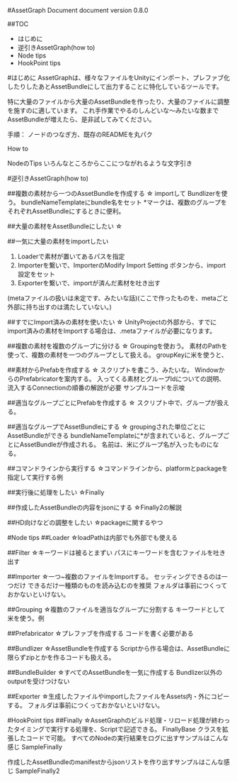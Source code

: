 #AssetGraph Document
document version 0.8.0

##TOC
* はじめに
* 逆引きAssetGraph(how to)
* Node tips
* HookPoint tips


#はじめに
AssetGraphは、様々なファイルをUnityにインポート、プレファブ化したりしたあとAssetBundleにして出力することに特化しているツールです。

特に大量のファイルから大量のAssetBundleを作ったり、大量のファイルに調整を施すのに適しています。
これ手作業でやるのしんどいな〜みたいな数までAssetBundleが増えたら、是非試してみてください。

手順：
ノードのつなぎ方、既存のREADMEを丸パク

How to

NodeのTips
	いろんなところからここにつながれるような文字引き



#逆引きAssetGraph(how to)


##複数の素材から一つのAssetBundleを作成する
☆
importして
Bundlizerを使う。
bundleNameTemplateにbundle名をセット
*マークは、複数のグループをそれぞれAssetBundleにするときに便利。


##大量の素材をAssetBundleにしたい
☆


##一気に大量の素材をimportしたい
1. Loaderで素材が置いてあるパスを指定
2. Importerを繋いで、ImporterのModify Import Setting ボタンから、import設定をセット
3. Exporterを繋いで、importが済んだ素材を吐き出す

(metaファイルの扱いは未定です、みたいな話)(ここで作ったものを、metaごと外部に持ち出すのは満たしていない。)


##すでにImport済みの素材を使いたい
☆
UnityProjectの外部から、すでにimport済みの素材をImportする場合は、.metaファイルが必要になります。



##複数の素材を複数のグループに分ける
☆
Groupingを使おう。
素材のPathを使って、複数の素材を一つのグループとして扱える。
groupKeyに米を使うと、

##素材からPrefabを作成する
☆
スクリプトを書こう、みたいな。
WindowからのPrefabricatorを案内する。
入ってくる素材とグループIdについての説明、流入するConnectionの順番の解説が必要
サンプルコードを示唆

##適当なグループごとにPrefabを作成する
☆
スクリプト中で、グループが扱える。




##適当なグループでAssetBundleにする
☆
groupingされた単位ごとにAssetBundleができる
bundleNameTemplateに*が含まれていると、グループごとにAssetBundleが作成される。
名前は、米にグループ名が入ったものになる。


##コマンドラインから実行する
☆コマンドラインから、platformとpackageを指定して実行する例


##実行後に処理をしたい
☆Finally

##作成したAssetBundleの内容をjsonにする
☆Finally2の解説

##HD向けなどの調整をしたい
☆packageに関するやつ


#Node tips
##Loader
☆loadPathは内部でも外部でも使える

##Filter
☆キーワードは被るとまずい
パスにキーワードを含むファイルを吐き出す

##Importer
☆一つ~複数のファイルをImportする。
セッティングできるのは一つだけ
できるだけ一種類のものを読み込むのを推奨
フォルダは事前につくっておかないといけない。

##Grouping
☆複数のファイルを適当なグループに分割する
キーワードとして米を使う。例

##Prefabricator
☆プレファブを作成する
コードを書く必要がある

##Bundlizer
☆AssetBundleを作成する
Scriptから作る場合は、AssetBundleに限らずzipとかを作るコードも扱える。

##BundleBuilder
☆すべてのAssetBundleを一気に作成する
Bundlizer以外のoutputを受けつけない

##Exporter
☆生成したファイルやimportしたファイルをAssets内・外にコピーする。
フォルダは事前につくっておかないといけない。

#HookPoint tips
##Finally
☆AssetGraphのビルド処理・リロード処理が終わったタイミングで実行する処理を、Scriptで記述できる。
FinallyBase クラスを拡張したコードで可能。
すべてのNodeの実行結果をログに出すサンプルはこんな感じ
SampleFinally

作成したAssetBundleのmanifestからjsonリストを作り出すサンプルはこんな感じ
SampleFinally2